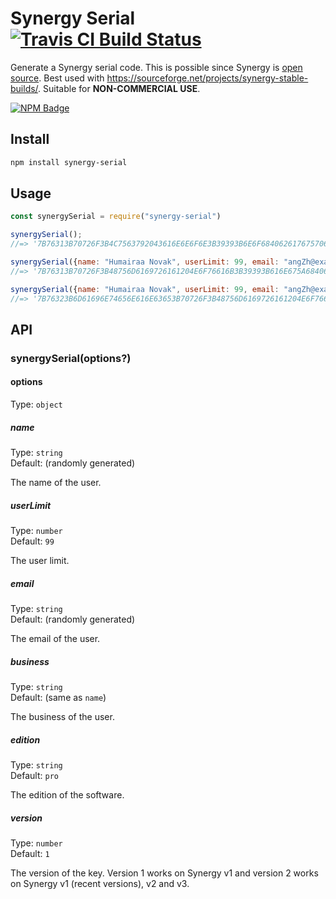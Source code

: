 # Synergy Serial [![Travis CI Build Status](https://img.shields.io/travis/com/Richienb/synergy-serial/master.svg?style=for-the-badge)](https://travis-ci.com/Richienb/synergy-serial)

Generate a Synergy serial code. This is possible since Synergy is [open source](https://github.com/symless/synergy-core). Best used with https://sourceforge.net/projects/synergy-stable-builds/. Suitable for **NON-COMMERCIAL USE**.

[![NPM Badge](https://nodei.co/npm/synergy-serial.png)](https://npmjs.com/package/synergy-serial)

## Install

```sh
npm install synergy-serial
```

## Usage

```js
const synergySerial = require("synergy-serial")

synergySerial();
//=> '7B76313B70726F3B4C7563792043616E6E6F6E3B39393B6E6F68406261767570617A692E70773B4C7563792043616E6E6F6E3B303B307D'

synergySerial({name: "Humairaa Novak", userLimit: 99, email: "angZh@example.com"})
//=> '7B76313B70726F3B48756D6169726161204E6F76616B3B39393B616E675A68406578616D706C652E636F6D3B48756D6169726161204E6F76616B3B303B307D'

synergySerial({name: "Humairaa Novak", userLimit: 99, email: "angZh@example.com", version: 2, edition: "pro"})
//=> '7B76323B6D61696E74656E616E63653B70726F3B48756D6169726161204E6F76616B3B39393B616E675A68406578616D706C652E636F6D3B48756D6169726161204E6F76616B3B303B307D'
```

## API

### synergySerial(options?)

#### options

Type: `object`

##### name

Type: `string`\
Default: (randomly generated)

The name of the user.

##### userLimit

Type: `number`\
Default: `99`

The user limit.

##### email

Type: `string`\
Default: (randomly generated)

The email of the user.

##### business

Type: `string`\
Default: (same as `name`)

The business of the user.

##### edition

Type: `string`\
Default: `pro`

The edition of the software.

##### version

Type: `number`\
Default: `1`

The version of the key. Version 1 works on Synergy v1 and version 2 works on Synergy v1 (recent versions), v2 and v3.

